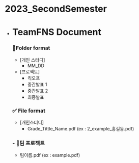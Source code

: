 # 2023_SecondSemester

- # TeamFNS Document

  ### 📁Folder format
  - [개인 스터디]
      - MM_DD
  - [프로젝트]
      - 킥오프
      - 중간발표 1
      - 중간발표 2
      - 최종발표
  ### ✅ File format
  - [개인스터디]
      - Grade_Tittle_Name.pdf (ex : 2_example_홍길동.pdf)
  ### - 📕팀 프로젝트
   - 팀이름.pdf (ex : example.pdf) 

